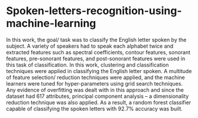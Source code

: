 # Spoken-letters-recognition-using-machine-learning

In this work, the goal/ task was to classify the English letter spoken by the subject. A variety of speakers had to speak each alphabet twice and extracted features such as spectral coefficients, contour features, sonorant features, pre-sonorant features, and post-sonorant features were used in this task of classification. In this work, clustering and classification techniques were applied in classifying the English letter spoken. A multitude of feature selection/ reduction techniques were applied, and the machine learners were tuned for hyper-parameters using grid search techniques. Any evidence of overfitting was dealt with in this approach and since the dataset had 617 attributes, principal component analysis – a dimensionality reduction technique was also applied. As a result, a random forest classifier capable of classifying the spoken letters with 92.7% accuracy was built.
